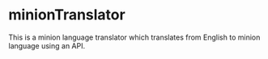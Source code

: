 # minionTranslator
This is a minion language translator which translates from English to minion language using an API.
